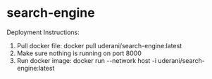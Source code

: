 # search-engine


Deployment Instructions:
1. Pull docker file: docker pull uderani/search-engine:latest
2. Make sure nothing is running on port 8000
3. Run docker image: docker run --network host -i uderani/search-engine:latest